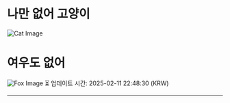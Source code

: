 
# 나만 없어 고양이

![Cat Image](https://cdn2.thecatapi.com/images/446.jpg)

# 여우도 없어
![Fox Image](https://randomfox.ca/images/83.jpg)
⏳ 업데이트 시간: 2025-02-11 22:48:30 (KRW)

---
